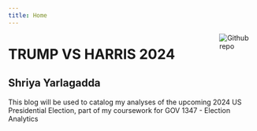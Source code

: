```yaml
---
title: Home
---
```


[<img src="https://simpleicons.org/icons/github.svg" style="max-width:15%;min-width:40px;float:right;" alt="Github repo" />](https://github.com/yihui/hugo-xmin)

# TRUMP VS HARRIS 2024

## Shriya Yarlagadda

This blog will be used to catalog my analyses of the upcoming 2024 US Presidential Election, part of my coursework for GOV 1347 - Election Analytics
